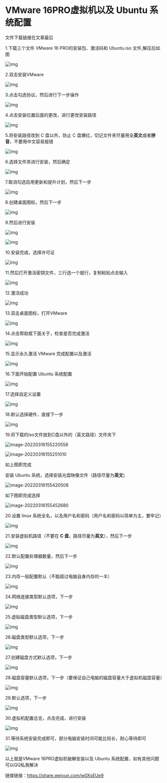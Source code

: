 

# VMware 16PRO虚拟机以及 Ubuntu 系统配置

文件下载链接在文章最后

1.下载三个文件 VMware 16 PRO的安装包、激活码和 Ubuntu.iso 文件,解压后如图

![img](https://lsky.hhdxw.top/imghub/img/wps4930.tmp.jpg)

2.双击安装VMware

![img](https://lsky.hhdxw.top/imghub/img/wps4940.tmp.jpg) 

3.点击勾选协议，然后进行下一步操作

![img](https://lsky.hhdxw.top/imghub/img/wps4941.tmp.jpg)

4.点击安装位置后面的更改，进行更改安装路径

![img](https://lsky.hhdxw.top/imghub/img/wps4942.tmp.jpg)

5.将安装路径改到 C 盘以外，防止 C 盘爆红，切记文件夹尽量用全**英文**或者**拼音**，不要用中文容易报错

![img](https://lsky.hhdxw.top/imghub/img/wps4943.tmp.jpg)

6.选择文件夹进行安装，然后确定

![img](https://lsky.hhdxw.top/imghub/img/wps4944.tmp.jpg)

 7.取消勾选启用更新和提升计划，然后下一步

![img](https://lsky.hhdxw.top/imghub/img/wps4945.tmp.jpg) 

8.创建桌面图标，然后下一步

![img](https://lsky.hhdxw.top/imghub/img/wps4946.tmp.jpg) 

9.然后进行安装

![img](https://lsky.hhdxw.top/imghub/img/wps4947.tmp.jpg) 

![img](https://lsky.hhdxw.top/imghub/img/wps4948.tmp.jpg) 

10.安装完成，选择许可证

![img](https://lsky.hhdxw.top/imghub/img/wps4949.tmp.jpg) 

11.然后打开激活密钥文件，三行选一个就行，复制粘贴点击输入

![img](https://lsky.hhdxw.top/imghub/img/wps494A.tmp.jpg) 

12.激活成功

![img](https://lsky.hhdxw.top/imghub/img/wps494B.tmp.jpg) 

13.双击桌面图标，打开VMware

![img](https://lsky.hhdxw.top/imghub/img/wps494C.tmp.jpg) 

14.点击帮助框下面关于，检查是否完成激活

![img](https://lsky.hhdxw.top/imghub/img/wps494D.tmp.jpg) 

15.显示永久激活 VMware 完成配置以及激活

![img](https://lsky.hhdxw.top/imghub/img/wps494E.tmp.jpg) 

16.下面开始配置 Ubuntu 系统配置

![img](https://lsky.hhdxw.top/imghub/img/wps495F.tmp.jpg) 

17.选择自定义设置

![img](https://lsky.hhdxw.top/imghub/img/wps4960.tmp.jpg) 

18.默认选择硬件，直接下一步

![img](https://lsky.hhdxw.top/imghub/img/wps4961.tmp.jpg) 

19.将下载的iso文件放到C盘以外的（英文路径）文件夹下

![image-20220316155220558](https://lsky.hhdxw.top/imghub/img/image-20220316155220558.png)

![image-20220316155251010](https://lsky.hhdxw.top/imghub/img/image-20220316155251010.png)

如上图即完成

安装 Ubuntu 系统，选择安装光盘映像文件（路径尽量为**英文**）

 ![image-20220316155420508](https://lsky.hhdxw.top/imghub/img/image-20220316155420508.png)

如下图即完成选择

![image-20220316155452680](https://lsky.hhdxw.top/imghub/img/image-20220316155452680.png)

20.设置 linux 系统全名，以及用户名和密码（用户名和密码以简单为主，要牢记）

![img](https://lsky.hhdxw.top/imghub/img/wps4963.tmp.jpg) 

21.安装虚拟机路径（不要在 **C 盘**，路径尽量为**英文**），然后下一步

![img](https://lsky.hhdxw.top/imghub/img/wps4964.tmp.jpg) 

22.默认配置处理器数量，然后下一步

![img](https://lsky.hhdxw.top/imghub/img/wps4965.tmp.jpg) 

23.内存一般配置默认（不能超过电脑自身内存的一半）

![img](https://lsky.hhdxw.top/imghub/img/wps4966.tmp.jpg) 

24.网络连接类型默认选项，下一步

![img](https://lsky.hhdxw.top/imghub/img/wps4967.tmp.jpg) 

25.虚拟磁盘类型默认选项，下一步

![img](https://lsky.hhdxw.top/imghub/img/wps4968.tmp.jpg) 

26.磁盘类型默认选项，下一步

![img](https://lsky.hhdxw.top/imghub/img/wps4969.tmp.jpg) 

27.创建磁盘方式默认选项，下一步

![img](https://lsky.hhdxw.top/imghub/img/wps496A.tmp.jpg) 

28.磁盘容量默认选项，下一步（要保证自己电脑的磁盘容量大于虚拟机磁盘容量）

![img](https://lsky.hhdxw.top/imghub/img/wps496B.tmp.jpg) 

29.默认选项，下一步

![img](https://lsky.hhdxw.top/imghub/img/wps496C.tmp.jpg) 

30.虚拟机配置总览，点击完成，进行安装

![img](https://lsky.hhdxw.top/imghub/img/wps496D.tmp.jpg) 

31.等待系统安装完成即可，部分电脑安装时间可能比较长，耐心等待即可

![img](https://lsky.hhdxw.top/imghub/img/wps496E.tmp.jpg) 

 以上就是VMware 16PRO虚拟机破解安装以及 Ubuntu 系统配置，如有其他问题可以QQ私我解决

链接链接：https://share.weiyun.com/w0XsEUe9 

